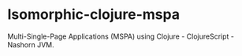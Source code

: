 # Isomorphic-clojure-mspa
Multi-Single-Page Applications (MSPA) using Clojure - ClojureScript - Nashorn JVM.
